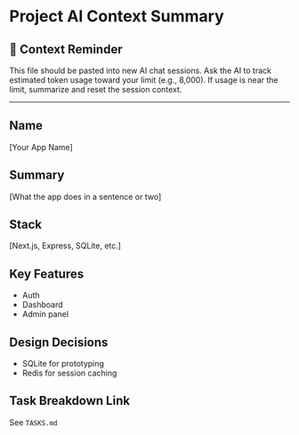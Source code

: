 # Project AI Context Summary

## 🔁 Context Reminder
This file should be pasted into new AI chat sessions. Ask the AI to track estimated token usage toward your limit (e.g., 8,000). If usage is near the limit, summarize and reset the session context.

---

## Name
[Your App Name]

## Summary
[What the app does in a sentence or two]

## Stack
[Next.js, Express, SQLite, etc.]

## Key Features
- Auth
- Dashboard
- Admin panel

## Design Decisions
- SQLite for prototyping
- Redis for session caching

## Task Breakdown Link
See `TASKS.md`